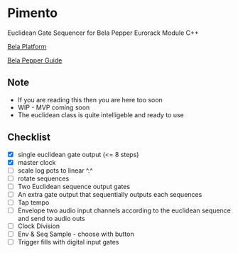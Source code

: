 # Pimento
Euclidean Gate Sequencer for Bela Pepper Eurorack Module C++

[Bela Platform](https://bela.io/)

[Bela Pepper Guide](https://github.com/BelaPlatform/bela-pepper)

## Note
- If you are reading this then you are here too soon
- WIP - MVP coming soon
- The euclidean class is quite intelligeble and ready to use

## Checklist
- [x] single euclidean gate output (<= 8 steps)
- [x] master clock
- [ ] scale log pots to linear ^.^
- [ ] rotate sequences
- [ ] Two Euclidean sequence output gates 
- [ ] An extra gate output that sequentially outputs each sequences
- [ ] Tap tempo
- [ ] Envelope two audio input channels according to the euclidean sequence and send to audio outs
- [ ] Clock Division
- [ ] Env & Seq Sample - choose with button
- [ ] Trigger fills with digital input gates
